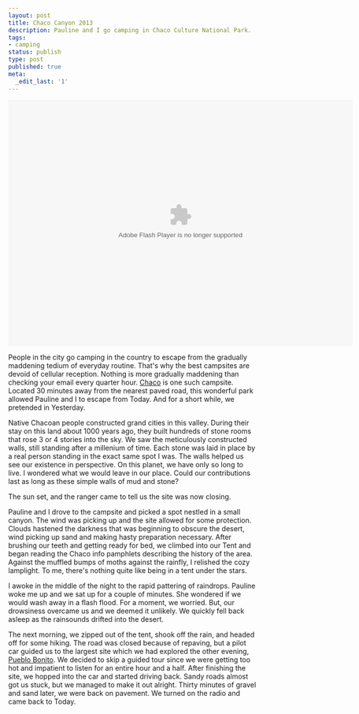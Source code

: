 ```yaml
---
layout: post
title: Chaco Canyon 2013
description: Pauline and I go camping in Chaco Culture National Park.
tags:
- camping
status: publish
type: post
published: true
meta:
  _edit_last: '1'
---
```


<object width="700" height="500"> <param name="flashvars" value="offsite=true&lang=en-us&page_show_url=%2Fphotos%2Fryochiba%2Fsets%2F72157634665233131%2Fshow%2Fwith%2F9300843415%2F&page_show_back_url=%2Fphotos%2Fryochiba%2Fsets%2F72157634665233131%2Fwith%2F9300843415%2F&set_id=72157634665233131&jump_to=9300843415"></param> <param name="movie" value="http://www.flickr.com/apps/slideshow/show.swf?v=124984"></param> <param name="allowFullScreen" value="true"></param><embed type="application/x-shockwave-flash" src="http://www.flickr.com/apps/slideshow/show.swf?v=124984" allowFullScreen="true" flashvars="offsite=true&lang=en-us&page_show_url=%2Fphotos%2Fryochiba%2Fsets%2F72157634665233131%2Fshow%2Fwith%2F9300843415%2F&page_show_back_url=%2Fphotos%2Fryochiba%2Fsets%2F72157634665233131%2Fwith%2F9300843415%2F&set_id=72157634665233131&jump_to=9300843415" width="700" height="500" ></embed></object>

People in the city go camping in the country to escape from the gradually maddening tedium of everyday routine. That's why the best campsites are devoid of cellular reception. Nothing is more gradually maddening than checking your email every quarter hour. [Chaco](http://en.wikipedia.org/wiki/Chaco_Culture_National_Historical_Park) is one such campsite. Located 30 minutes away from the nearest paved road, this wonderful park allowed Pauline and I to escape from Today. And for a short while, we pretended in Yesterday.

Native Chacoan people constructed grand cities in this valley. During their stay on this land about 1000 years ago, they built hundreds of stone rooms that rose 3 or 4 stories into the sky. We saw the meticulously constructed walls, still standing after a millenium of time. Each stone was laid in place by a real person standing in the exact same spot I was. The walls helped us see our existence in perspective. On this planet, we have only so long to live. I wondered what we would leave in our place. Could our contributions last as long as these simple walls of mud and stone?

The sun set, and the ranger came to tell us the site was now closing.

Pauline and I drove to the campsite and picked a spot nestled in a small canyon. The wind was picking up and the site allowed for some protection. Clouds hastened the darkness that was beginning to obscure the desert, wind picking up sand and making hasty preparation necessary. After brushing our teeth and getting ready for bed, we climbed into our Tent and began reading the Chaco info pamphlets describing the history of the area. Against the muffled bumps of moths against the rainfly, I relished the cozy lamplight. To me, there's nothing quite like being in a tent under the stars.

I awoke in the middle of the night to the rapid pattering of raindrops. Pauline woke me up and we sat up for a couple of minutes. She wondered if we would wash away in a flash flood. For a moment, we worried. But, our drowsiness overcame us and we deemed it unlikely. We quickly fell back asleep as the rainsounds drifted into the desert.

The next morning, we zipped out of the tent, shook off the rain, and headed off for some hiking. The road was closed because of repaving, but a pilot car guided us to the largest site which we had explored the other evening, [Pueblo Bonito](http://en.wikipedia.org/wiki/Pueblo_Bonito). We decided to skip a guided tour since we were getting too hot and impatient to listen for an entire hour and a half. After finishing the site, we hopped into the car and started driving back. Sandy roads almost got us stuck, but we managed to make it out alright. Thirty minutes of gravel and sand later, we were back on pavement. We turned on the radio and came back to Today.

